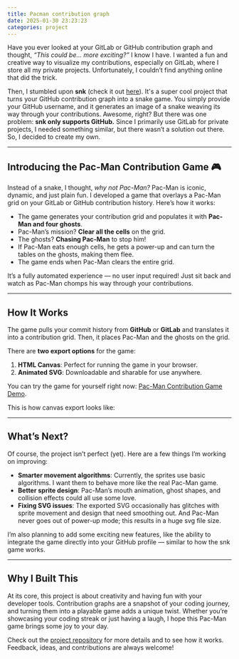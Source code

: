```yaml
---
title: Pacman contribution graph
date: 2025-01-30 23:23:23
categories: project
---
```


Have you ever looked at your GitLab or GitHub contribution graph and thought, *“This could be... more exciting?”* I know I have. I wanted a fun and creative way to visualize my contributions, especially on GitLab, where I store all my private projects. Unfortunately, I couldn’t find anything online that did the trick.

<!--more-->

Then, I stumbled upon **snk** (check it out [here](https://github.com/Platane/snk/)). It's a super cool project that turns your GitHub contribution graph into a snake game. You simply provide your GitHub username, and it generates an image of a snake weaving its way through your contributions. Awesome, right? But there was one problem: **snk only supports GitHub.** Since I primarily use GitLab for private projects, I needed something similar, but there wasn’t a solution out there. So, I decided to create my own.

---

## Introducing the Pac-Man Contribution Game 🎮

Instead of a snake, I thought, *why not Pac-Man?* Pac-Man is iconic, dynamic, and just plain fun. I developed a game that overlays a Pac-Man grid on your GitLab or GitHub contribution history. Here’s how it works:

- The game generates your contribution grid and populates it with **Pac-Man and four ghosts**. 
- Pac-Man’s mission? **Clear all the cells** on the grid. 
- The ghosts? **Chasing Pac-Man** to stop him!
- If Pac-Man eats enough cells, he gets a power-up and can turn the tables on the ghosts, making them flee.
- The game ends when Pac-Man clears the entire grid.

It’s a fully automated experience — no user input required! Just sit back and watch as Pac-Man chomps his way through your contributions.  

---

## How It Works

The game pulls your commit history from **GitHub** or **GitLab** and translates it into a contribution grid. Then, it places Pac-Man and the ghosts on the grid. 

There are **two export options** for the game:  

1. **HTML Canvas**: Perfect for running the game in your browser.  
2. **Animated SVG**: Downloadable and sharable for use anywhere.  

You can try the game for yourself right now: [Pac-Man Contribution Game Demo](https://abozanona.github.io/pacman-contribution-graph/).  

This is how canvas export looks like:

<canvas id="pacmancanvas" style="max-width:100%"></canvas>
<script type="module">
import { renderContributions } from 'https://cdn.jsdelivr.net/gh/abozanona/pacman-contribution-graph@1.0.1/dist/pacman-contribution-graph.min.js';
const canvas = document.getElementById('pacmancanvas');
const initializeGameCanvas = () =>
    renderContributions({
        platform: "gitlab",
        username: "abozanona",
        canvas: canvas,
        output: 'canvas',
        gameOverCallback: () => {
            console.log('GAME OVER');
            setTimeout(() => {
                console.log('Restarting');
                initializeGameCanvas();
            }, 3000);
        }
    });
initializeGameCanvas();
</script>

---

## What’s Next?

Of course, the project isn’t perfect (yet). Here are a few things I’m working on improving:  

- **Smarter movement algorithms**: Currently, the sprites use basic algorithms. I want them to behave more like the real Pac-Man game.  
- **Better sprite design**: Pac-Man’s mouth animation, ghost shapes, and collision effects could all use some love.  
- **Fixing SVG issues**: The exported SVG occasionally has glitches with sprite movement and design that need smoothing out. And Pac-Man never goes out of power-up mode; this results in a huge svg file size.

I’m also planning to add some exciting new features, like the ability to integrate the game directly into your GitHub profile — similar to how the snk game works.  

---

## Why I Built This

At its core, this project is about creativity and having fun with your developer tools. Contribution graphs are a snapshot of your coding journey, and turning them into a playable game adds a unique twist. Whether you’re showcasing your coding streak or just having a laugh, I hope this Pac-Man game brings some joy to your day.

Check out the [project repository](https://github.com/abozanona/pacman-contribution-graph/) for more details and to see how it works. Feedback, ideas, and contributions are always welcome!  

